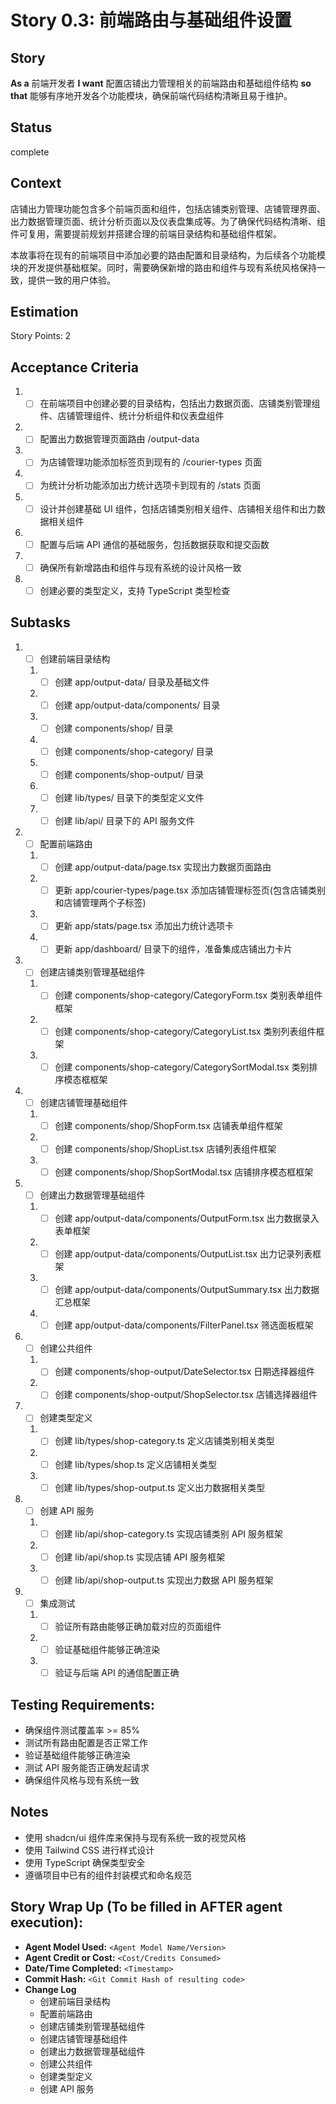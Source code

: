 # Story 0.3: 前端路由与基础组件设置

## Story

**As a** 前端开发者
**I want** 配置店铺出力管理相关的前端路由和基础组件结构
**so that** 能够有序地开发各个功能模块，确保前端代码结构清晰且易于维护。

## Status

complete

## Context

店铺出力管理功能包含多个前端页面和组件，包括店铺类别管理、店铺管理界面、出力数据管理页面、统计分析页面以及仪表盘集成等。为了确保代码结构清晰、组件可复用，需要提前规划并搭建合理的前端目录结构和基础组件框架。

本故事将在现有的前端项目中添加必要的路由配置和目录结构，为后续各个功能模块的开发提供基础框架。同时，需要确保新增的路由和组件与现有系统风格保持一致，提供一致的用户体验。

## Estimation

Story Points: 2

## Acceptance Criteria

1. - [ ] 在前端项目中创建必要的目录结构，包括出力数据页面、店铺类别管理组件、店铺管理组件、统计分析组件和仪表盘组件
2. - [ ] 配置出力数据管理页面路由 /output-data
3. - [ ] 为店铺管理功能添加标签页到现有的 /courier-types 页面
4. - [ ] 为统计分析功能添加出力统计选项卡到现有的 /stats 页面
5. - [ ] 设计并创建基础 UI 组件，包括店铺类别相关组件、店铺相关组件和出力数据相关组件
6. - [ ] 配置与后端 API 通信的基础服务，包括数据获取和提交函数
7. - [ ] 确保所有新增路由和组件与现有系统的设计风格一致
8. - [ ] 创建必要的类型定义，支持 TypeScript 类型检查

## Subtasks

1. - [ ] 创建前端目录结构
   1. - [ ] 创建 app/output-data/ 目录及基础文件
   2. - [ ] 创建 app/output-data/components/ 目录
   3. - [ ] 创建 components/shop/ 目录
   4. - [ ] 创建 components/shop-category/ 目录
   5. - [ ] 创建 components/shop-output/ 目录
   6. - [ ] 创建 lib/types/ 目录下的类型定义文件
   7. - [ ] 创建 lib/api/ 目录下的 API 服务文件
2. - [ ] 配置前端路由
   1. - [ ] 创建 app/output-data/page.tsx 实现出力数据页面路由
   2. - [ ] 更新 app/courier-types/page.tsx 添加店铺管理标签页(包含店铺类别和店铺管理两个子标签)
   3. - [ ] 更新 app/stats/page.tsx 添加出力统计选项卡
   4. - [ ] 更新 app/dashboard/ 目录下的组件，准备集成店铺出力卡片
3. - [ ] 创建店铺类别管理基础组件
   1. - [ ] 创建 components/shop-category/CategoryForm.tsx 类别表单组件框架
   2. - [ ] 创建 components/shop-category/CategoryList.tsx 类别列表组件框架
   3. - [ ] 创建 components/shop-category/CategorySortModal.tsx 类别排序模态框框架
4. - [ ] 创建店铺管理基础组件
   1. - [ ] 创建 components/shop/ShopForm.tsx 店铺表单组件框架
   2. - [ ] 创建 components/shop/ShopList.tsx 店铺列表组件框架
   3. - [ ] 创建 components/shop/ShopSortModal.tsx 店铺排序模态框框架
5. - [ ] 创建出力数据管理基础组件
   1. - [ ] 创建 app/output-data/components/OutputForm.tsx 出力数据录入表单框架
   2. - [ ] 创建 app/output-data/components/OutputList.tsx 出力记录列表框架
   3. - [ ] 创建 app/output-data/components/OutputSummary.tsx 出力数据汇总框架
   4. - [ ] 创建 app/output-data/components/FilterPanel.tsx 筛选面板框架
6. - [ ] 创建公共组件
   1. - [ ] 创建 components/shop-output/DateSelector.tsx 日期选择器组件
   2. - [ ] 创建 components/shop-output/ShopSelector.tsx 店铺选择器组件
7. - [ ] 创建类型定义
   1. - [ ] 创建 lib/types/shop-category.ts 定义店铺类别相关类型
   2. - [ ] 创建 lib/types/shop.ts 定义店铺相关类型
   3. - [ ] 创建 lib/types/shop-output.ts 定义出力数据相关类型
8. - [ ] 创建 API 服务
   1. - [ ] 创建 lib/api/shop-category.ts 实现店铺类别 API 服务框架
   2. - [ ] 创建 lib/api/shop.ts 实现店铺 API 服务框架
   3. - [ ] 创建 lib/api/shop-output.ts 实现出力数据 API 服务框架
9. - [ ] 集成测试
   1. - [ ] 验证所有路由能够正确加载对应的页面组件
   2. - [ ] 验证基础组件能够正确渲染
   3. - [ ] 验证与后端 API 的通信配置正确

## Testing Requirements:

- 确保组件测试覆盖率 >= 85%
- 测试所有路由配置是否正常工作
- 验证基础组件能够正确渲染
- 测试 API 服务能否正确发起请求
- 确保组件风格与现有系统一致

## Notes

- 使用 shadcn/ui 组件库来保持与现有系统一致的视觉风格
- 使用 Tailwind CSS 进行样式设计
- 使用 TypeScript 确保类型安全
- 遵循项目中已有的组件封装模式和命名规范

## Story Wrap Up (To be filled in AFTER agent execution):

- **Agent Model Used:** `<Agent Model Name/Version>`
- **Agent Credit or Cost:** `<Cost/Credits Consumed>`
- **Date/Time Completed:** `<Timestamp>`
- **Commit Hash:** `<Git Commit Hash of resulting code>`
- **Change Log**
  - 创建前端目录结构
  - 配置前端路由
  - 创建店铺类别管理基础组件
  - 创建店铺管理基础组件
  - 创建出力数据管理基础组件
  - 创建公共组件
  - 创建类型定义
  - 创建 API 服务

